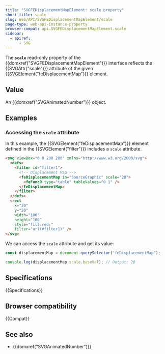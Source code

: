 ```yaml
---
title: "SVGFEDisplacementMapElement: scale property"
short-title: scale
slug: Web/API/SVGFEDisplacementMapElement/scale
page-type: web-api-instance-property
browser-compat: api.SVGFEDisplacementMapElement.scale
sidebar:
  - apiref:
      - SVG
---
```


The **`scale`** read-only property of the {{domxref("SVGFEDisplacementMapElement")}} interface reflects the {{SVGAttr("scale")}} attribute of the given {{SVGElement("feDisplacementMap")}} element.

## Value

An {{domxref("SVGAnimatedNumber")}} object.

## Examples

### Accessing the `scale` attribute

In this example, the {{SVGElement("feDisplacementMap")}} element defined in the {{SVGElement("filter")}} includes a `scale` attribute.

```html
<svg viewBox="0 0 200 200" xmlns="http://www.w3.org/2000/svg">
  <defs>
    <filter id="filter1">
      <!-- Displacement Map -->
      <feDisplacementMap in="SourceGraphic" scale="20">
        <feFuncR type="table" tableValues="0 1" />
      </feDisplacementMap>
    </filter>
  </defs>
  <rect
    x="20"
    y="20"
    width="100"
    height="100"
    style="fill:red;"
    filter="url(#filter1)" />
</svg>
```

We can access the `scale` attribute and get its value:

```js
const displacementMap = document.querySelector("feDisplacementMap");

console.log(displacementMap.scale.baseVal); // Output: 20
```

## Specifications

{{Specifications}}

## Browser compatibility

{{Compat}}

## See also

- {{domxref("SVGAnimatedNumber")}}
